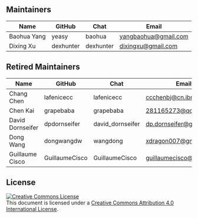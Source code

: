## Maintainers

| Name | GitHub | Chat | Email |
|---|---|---|---|
| Baohua Yang | yeasy | baohua | yangbaohua@gmail.com |
| Dixing Xu |  dexhunter | dexhunter | dixingxu@gmail.com |

## Retired Maintainers

| Name | GitHub | Chat | Email |
|---|---|---|---|
| Chang Chen | lafenicecc | lafenicecc | ccchenbj@cn.ibm.com |
| Chen Kai | grapebaba | grapebaba | 281165273@qq.com |
| David Dornseifer | dpdornseifer | david_dornseifer | dp.dornseifer@gmail.com |
| Dong Wang |  dongwangdw | wangdong | xdragon007@gmail.com |
| Guillaume Cisco | GuillaumeCisco | GuillaumeCisco | guillaumecisco@gmail.com |

## License <a name="license"></a>

<a rel="license" href="http://creativecommons.org/licenses/by/4.0/"><img alt="Creative Commons License" style="border-width:0" src="https://i.creativecommons.org/l/by/4.0/88x31.png" /></a><br />This document is licensed under a <a rel="license" href="http://creativecommons.org/licenses/by/4.0/">Creative Commons Attribution 4.0 International License</a>.
